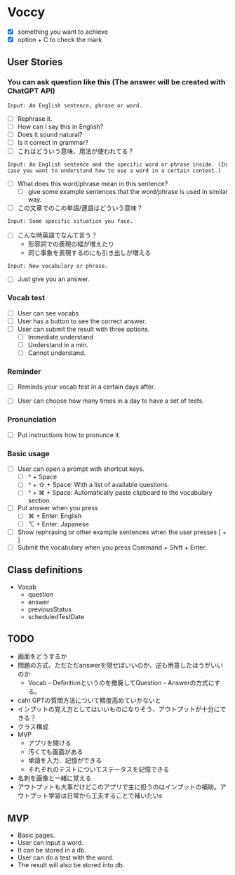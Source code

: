 # Voccy
- [x] something you want to achieve 
- [x] option + C to check the mark

## User Stories
### You can ask question like this (The answer will be created with ChatGPT API)
`Input: An English sentence, phrase or word.`
- [ ] Rephrase it.
- [ ] How can I say this in English?
- [ ] Does it sound natural?
- [ ] Is it correct in grammar?
- [ ] これはどういう意味、用法が使われてる？

`Input: An English sentence and the specific word or phrase inside. (In case you want to understand how to use a word in a certain context.)`
- [ ] What does this word/phrase mean in this sentence?
  - [ ] give some example sentences that the word/phrase is used in similar way.
- [ ] この文章でのこの単語/連語はどういう意味？

`Input: Some specific situation you face.`
- [ ] こんな時英語でなんて言う？
  - 形容詞での表現の幅が増えたり
  - 同じ事象を表現するのにも引き出しが増える

`Input: New vocabulary or phrase.`
- [ ] Just give you an answer.


### Vocab test
- [ ] User can see vocabs
- [ ] User has a button to see the correct answer.
- [ ] User can submit the result with three options.
  - [ ] Immediate understand
  - [ ] Understand in a min.
  - [ ] Cannot understand.

### Reminder
- [ ] Reminds your vocab test in a certain days after.
- [ ] User can choose how many times in a day to have a set of tests.


### Pronunciation
- [ ] Put instructions how to pronunce it.

### Basic usage
- [ ] User can open a prompt with shortcut keys.
  - [ ] ^ + Space
  - [ ] ^ + ⇧ + Space: With a list of available questions.
  - [ ] ^ + ⌘ + Space: Automatically paste clipboard to the vocabulary section.
- [ ] Put answer when you press
  - [ ] ⌘ + Enter: English
  - [ ] ⌥ + Enter: Japanese
- [ ] Show rephrasing or other example sentences when the user presses [ + ]
- [ ] Submit the vocabulary when you press Command + Shift + Enter.

## Class definitions
- Vocab
  - question
  - answer
  - previousStatus
  - scheduledTestDate


## TODO
- 画面をどうするか
- 問題の方式、ただただanswerを隠せばいいのか、逆も用意したほうがいいのか
  - Vocab - Definitionというのを撤廃してQuestion - Answerの方式にする。
- caht GPTの質問方法について精度高めていかないと
- インプットの覚え方としてはいいものになりそう、アウトプットが十分にできる？
- クラス構成
- MVP
  - アプリを開ける
  - 汚くても画面がある
  - 単語を入力、記憶ができる
  - それぞれのテストについてステータスを記憶できる
- 名刺を画像と一緒に覚える
- アウトプットも大事だけどこのアプリで主に担うのはインプットの補助。アウトプット学習は日常から工夫することで補いたいs

## MVP
- Basic pages.
- User can input a word.
- It can be stored in a db.
- User can do a test with the word.
- The result will also be stored into db.